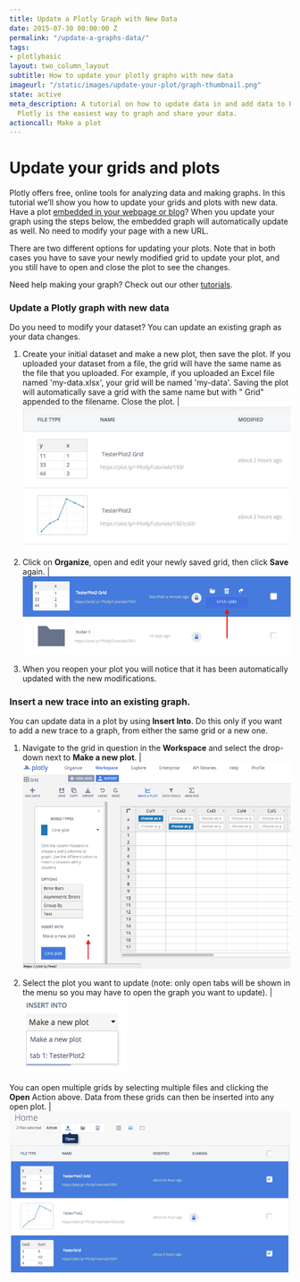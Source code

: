 ```yaml
---
title: Update a Plotly Graph with New Data
date: 2015-07-30 00:00:00 Z
permalink: "/update-a-graphs-data/"
tags:
- plotlybasic
layout: two_column_layout
subtitle: How to update your plotly graphs with new data
imageurl: "/static/images/update-your-plot/graph-thumbnail.png"
state: active
meta_description: A tutorial on how to update data in and add data to Plotly graphs.
  Plotly is the easiest way to graph and share your data.
actioncall: Make a plot
---
```


# Update your grids and plots

Plotly offers free, online tools for analyzing data and making graphs. In this tutorial we’ll show you how to update your grids and plots with new data. Have a plot [embedded in your webpage or blog](http://help.plot.ly/embed-graphs-in-websites)? When you update your graph using the steps below, the embedded graph will automatically update as well. No need to modify your page with a new URL.

There are two different options for updating your plots. Note that in both cases you have to save your newly modified grid to update your plot, and you still have to open and close the plot to see the changes.

Need help making your graph? Check out our other [tutorials](http://help.plot.ly/tutorials/).

### Update a Plotly graph with new data

Do you need to modify your dataset? You can update an existing graph as your data changes.

1) Create your initial dataset and make a new plot, then save the plot. If you uploaded your dataset from a file, the grid will have the same name as the file that you uploaded. For example, if you uploaded an Excel file named 'my-data.xlsx', your grid will be named 'my-data'. Saving the plot will automatically save a grid with the same name but with " Grid" appended to the filename.  Close the plot. | ![New grid](/static/images/update-your-plot/new-grid.png)

2) Click on **Organize**, open and edit your newly saved grid, then click **Save** again. | ![New grid](/static/images/update-your-plot/open-grid.png)

3) When you reopen your plot you will notice that it has been
automatically updated with the new modifications.

### Insert a new trace into an existing graph.

You can update data in a plot by using **Insert Into**. Do this only if you want to add a new trace to a graph, from either the same grid or a new one.

1) Navigate to the grid in question in the **Workspace** and select the drop-down next to **Make a new plot**.  | ![Workspace](/static/images/update-your-plot/workspace.png)

2) Select the plot you want to update (note: only open tabs will be shown in the menu so you may have to open the graph you want to update).  | ![Insert data into plot](/static/images/update-your-plot/insert-into.png)

You can open multiple grids by selecting multiple files and clicking the **Open** Action above. Data from these grids can then be inserted into any open plot. | ![Open multiple grids](/static/images/update-your-plot/open-multiple-grids.png)
